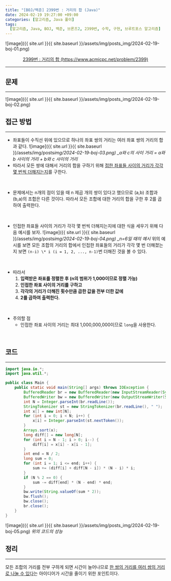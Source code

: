 ```yaml
---
title: "[BOJ/백준] 2399번 : 거리의 합 (Java)"
date: 2024-02-19 19:27:00 +09:00
categories: [알고리즘, Java 풀이]
tags:
  [알고리즘, Java, BOJ, 백준, 브론즈2, 2399번, 수학, 구현, 브루트포스 알고리즘]
---
```


![image]({{ site.url }}{{ site.baseurl }}/assets/img/posts_img/2024-02-19-boj-01.png)

<center><a href="https://www.acmicpc.net/problem/2399">2399번 : 거리의 합 (https://www.acmicpc.net/problem/2399)</a></center>

---

## **문제**

---

![image]({{ site.url }}{{ site.baseurl }}/assets/img/posts_img/2024-02-19-boj-02.png)

## **접근 방법**

---

- 좌표들이 수직선 위에 있으므로 하나의 좌표 쌍의 거리는 여러 좌표 쌍의 거리의 합과 같다.
  ![image]({{ site.url }}{{ site.baseurl }}/assets/img/posts*img/2024-02-19-boj-03.png)
  \_a와 c의 사이 거리 = a와 b 사이의 거리 + b와 c 사이의 거리*
- 따라서 모든 쌍에 대해서 거리의 합을 구하기 위해 <U>접한 좌표들 사이의 거리가 각각 몇 번씩 더해지는지</U>를 구한다.

<br/>

- 문제에서는 n개의 점이 있을 때 n 제곱 개의 쌍이 있다고 했으므로 (a,b) 조합과 (b,a)의 조합은 다른 것이다. 따라서 모든 조합에 대한 거리의 합을 구한 후 2를 곱하여 출력한다.

<br/>

- 인접한 좌표들 사이의 거리가 각각 몇 번씩 더해지는지에 대한 식을 세우기 위해 다음 예시를 보자.
  ![image]({{ site.url }}{{ site.baseurl }}/assets/img/posts*img/2024-02-19-boj-04.png)
  \_n=6일 때의 예시*
  위의 예시를 보면 모든 조합의 거리의 합에서 인접한 좌표들의 거리가 각각 몇 번 더해졌는지 보면 `(n-i) \* i (i = 1, 2, ..., n-1)`번 더해진 것을 볼 수 있다.

<br/>

- 따라서
  1.  **입력받은 좌표를 정렬한 후 (n의 범위가 1,000이므로 정렬 가능)**
  2.  **인접한 좌표 사이의 거리를 구하고**
  3.  **각각의 거리가 더해진 횟수만큼 곱한 값을 전부 더한 값에**
  4.  **2를 곱하여 출력한다.**

<br/>

- 주의할 점
  - 인접한 좌표 사이의 거리는 최대 1,000,000,000이므로 `long`을 사용한다.

<br/>

## **코드**

---

```java
import java.io.*;
import java.util.*;

public class Main {
	public static void main(String[] args) throws IOException {
		BufferedReader br = new BufferedReader(new InputStreamReader(System.in));
		BufferedWriter bw = new BufferedWriter(new OutputStreamWriter(System.out));
		int N = Integer.parseInt(br.readLine());
		StringTokenizer st = new StringTokenizer(br.readLine(), " ");
		int x[] = new int[N];
		for (int i = 0; i < N; i++) {
			x[i] = Integer.parseInt(st.nextToken());
		}
		Arrays.sort(x);
		long diff[] = new long[N];
		for (int i = N - 1; i > 0; i--) {
			diff[i] = x[i] - x[i - 1];
		}
		int end = N / 2;
		long sum = 0;
		for (int i = 1; i <= end; i++) {
			sum += (diff[i] + diff[N - i]) * (N - i) * i;
		}
		if (N % 2 == 0) {
			sum -= diff[end] * (N - end) * end;
		}
		bw.write(String.valueOf(sum * 2));
		bw.flush();
		bw.close();
		br.close();
	}
}
```

![image]({{ site.url }}{{ site.baseurl }}/assets/img/posts_img/2024-02-19-boj-05.png)
_위의 코드의 성능_

<!--
## **배운 점 메모**

---
<br/>
-->

## **정리**

---

모든 조합의 거리를 전부 구하게 되면 시간이 늘어나므로 <U>한 쌍의 거리를 여러 쌍의 거리로 나눌 수 있다</U>는 아이디어가 시간을 줄이기 위한 포인트이다.
<br/>

<!--
## **참고 사이트**

---
<br/>
-->
